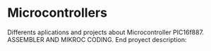 # Microcontrollers
Differents aplications and projects about Microcontroller PIC16f887. ASSEMBLER AND MIKROC CODING.
End proyect description: 
